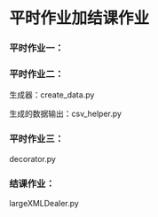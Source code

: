 # 平时作业加结课作业

### 平时作业一：

### 平时作业二：

生成器：create_data.py

生成的数据输出：csv_helper.py

### 平时作业三：

decorator.py

### 结课作业：

largeXMLDealer.py
